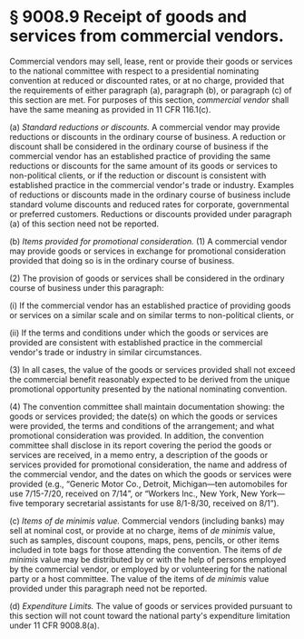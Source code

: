 # § 9008.9   Receipt of goods and services from commercial vendors.

Commercial vendors may sell, lease, rent or provide their goods or services to the national committee with respect to a presidential nominating convention at reduced or discounted rates, or at no charge, provided that the requirements of either paragraph (a), paragraph (b), or paragraph (c) of this section are met. For purposes of this section, *commercial vendor* shall have the same meaning as provided in 11 CFR 116.1(c).


(a) *Standard reductions or discounts.* A commercial vendor may provide reductions or discounts in the ordinary course of business. A reduction or discount shall be considered in the ordinary course of business if the commercial vendor has an established practice of providing the same reductions or discounts for the same amount of its goods or services to non-political clients, or if the reduction or discount is consistent with established practice in the commercial vendor's trade or industry. Examples of reductions or discounts made in the ordinary course of business include standard volume discounts and reduced rates for corporate, governmental or preferred customers. Reductions or discounts provided under paragraph (a) of this section need not be reported.


(b) *Items provided for promotional consideration.* (1) A commercial vendor may provide goods or services in exchange for promotional consideration provided that doing so is in the ordinary course of business.


(2) The provision of goods or services shall be considered in the ordinary course of business under this paragraph:


(i) If the commercial vendor has an established practice of providing goods or services on a similar scale and on similar terms to non-political clients, or


(ii) If the terms and conditions under which the goods or services are provided are consistent with established practice in the commercial vendor's trade or industry in similar circumstances.


(3) In all cases, the value of the goods or services provided shall not exceed the commercial benefit reasonably expected to be derived from the unique promotional opportunity presented by the national nominating convention.


(4) The convention committee shall maintain documentation showing: the goods or services provided; the date(s) on which the goods or services were provided, the terms and conditions of the arrangement; and what promotional consideration was provided. In addition, the convention committee shall disclose in its report covering the period the goods or services are received, in a memo entry, a description of the goods or services provided for promotional consideration, the name and address of the commercial vendor, and the dates on which the goods or services were provided (e.g., “Generic Motor Co., Detroit, Michigan—ten automobiles for use 7/15-7/20, received on 7/14”, or “Workers Inc., New York, New York—five temporary secretarial assistants for use 8/1-8/30, received on 8/1”).


(c) *Items of de minimis value.* Commercial vendors (including banks) may sell at nominal cost, or provide at no charge, items of *de minimis* value, such as samples, discount coupons, maps, pens, pencils, or other items included in tote bags for those attending the convention. The items of *de minimis* value may be distributed by or with the help of persons employed by the commercial vendor, or employed by or volunteering for the national party or a host committee. The value of the items of *de minimis* value provided under this paragraph need not be reported.


(d) *Expenditure Limits.* The value of goods or services provided pursuant to this section will not count toward the national party's expenditure limitation under 11 CFR 9008.8(a).




